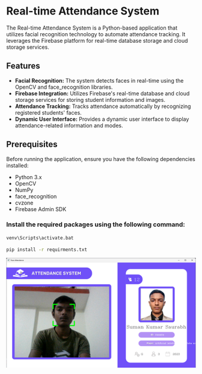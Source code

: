 # Real-time Attendance System

The Real-time Attendance System is a Python-based application that utilizes facial recognition technology to automate attendance tracking. It leverages the Firebase platform for real-time database storage and cloud storage services.

## Features

- **Facial Recognition:** The system detects faces in real-time using the OpenCV and face_recognition libraries.
- **Firebase Integration:** Utilizes Firebase's real-time database and cloud storage services for storing student information and images.
- **Attendance Tracking:** Tracks attendance automatically by recognizing registered students' faces.
- **Dynamic User Interface:** Provides a dynamic user interface to display attendance-related information and modes.

## Prerequisites

Before running the application, ensure you have the following dependencies installed:

- Python 3.x
- OpenCV
- NumPy
- face_recognition
- cvzone
- Firebase Admin SDK

### Install the required packages using the following command:

```bash
venv\Scripts\activate.bat
```

```bash
pip install -r requirments.txt
```


![Screenshot](/screenshot.png)
